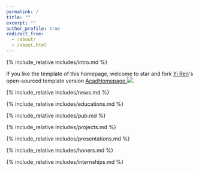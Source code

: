 ```yaml
---
permalink: /
title: ""
excerpt: ""
author_profile: true
redirect_from: 
  - /about/
  - /about.html
---
```


[//]: # ({% if site.google_scholar_stats_use_cdn %})

[//]: # ({% assign gsDataBaseUrl = "https://cdn.jsdelivr.net/gh/" | append: site.repository | append: "@" %})

[//]: # ({% else %})

[//]: # ({% assign gsDataBaseUrl = "https://raw.githubusercontent.com/" | append: site.repository | append: "/" %})

[//]: # ({% endif %})

[//]: # ({% assign url = gsDataBaseUrl | append: "google-scholar-stats/gs_data_shieldsio.json" %})

[//]: # (true，结果为：https://cdn.jsdelivr.net/gh/zychai/zychai.github.io@gs_data_shieldsio.json)

[//]: # (false，结果为 https://raw.githubusercontent.com/zychai/zychai.github.io/google-scholar-stats/gs_data_shieldsio.json)

<span class='anchor' id='about-me'></span>

{% include_relative includes/intro.md %}

If you like the template of this homepage, welcome to star and fork [Yi Ren](https://github.com/RayeRen)'s open-sourced template version [AcadHomepage ![](https://img.shields.io/github/stars/RayeRen/acad-homepage.github.io?style=social)](https://github.com/RayeRen/acad-homepage.github.io).

{% include_relative includes/news.md %}

{% include_relative includes/educations.md %}

{% include_relative includes/pub.md %}

{% include_relative includes/projects.md %}

{% include_relative includes/presentations.md %}

{% include_relative includes/honers.md %}

{% include_relative includes/internships.md %}

